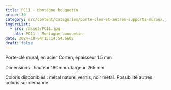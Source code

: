 ```yaml
---
title: PC11 - Montagne bouquetin
price: 30
category: src/content/categories/porte-cles-et-autres-supports-muraux.json
imgSrcList:
  - src: /asset/PC11.jpg
    alt: PC11 - Montagne bouquetin
date: 2024-10-04T15:14:54.660Z
draft: false
---
```


Porte-clé mural, en acier Corten, épaisseur 1.5 mm

Dimensions : hauteur 180mm x largeur 265 mm

Coloris disponibles : métal naturel vernis, noir métal. Possibilité autres coloris sur demande
